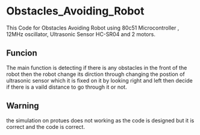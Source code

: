 # Obstacles_Avoiding_Robot
This Code for Obstacles Avoiding Robot using 80c51 Microcontroller , 12MHz oscillator, Ultrasonic Sensor HC-SR04 and 2 motors.
## Funcion 
The main function is detecting if there is any obstacles in the front of the robot then the robot change its dirction through changing the postion of ultrasonic sensor which it is 
fixed on it by looking right and left then decide if there is a vaild distance to go through it or not.

## Warning 
the simulation on protues does not working as the code is designed but it is correct and the code is correct.

